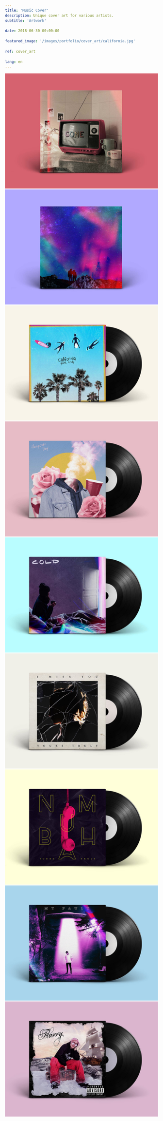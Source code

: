 ```yaml
---
title: 'Music Cover'
description: Unique cover art for various artists.
subtitle: 'Artwork'

date: 2018-06-30 00:00:00

featured_image: '/images/portfolio/cover_art/california.jpg'

ref: cover_art

lang: en
---
```


<div class="gallery" data-columns="2">
	<img src="/images/portfolio/cover_art/gone.jpg" alt="California Cover Art">
	<img src="/images/portfolio/cover_art/hold-me-close.jpg" alt="California Cover Art">
	<img src="/images/portfolio/cover_art/california.jpg" alt="California Cover Art">
	<img src="/images/portfolio/cover_art/hangover-day-cover-art.jpg" alt="Hangover Day Cover Art">
	<img src="/images/portfolio/cover_art/cold-cover-art.jpg" alt="Cold Cover Art">
	<img src="/images/portfolio/cover_art/i-miss-you-cover-art.jpg" alt="I Miss You Cover Art">
	<img src="/images/portfolio/cover_art/numbah-cover-art.jpg" alt="Numbah Cover Art">
	<img src="/images/portfolio/cover_art/my-fault-cover-art.jpg" alt="My Fault Cover Art">
	<img src="/images/portfolio/cover_art/flurry-cover-art.jpg" alt="Flurry Cover Art">
</div>
